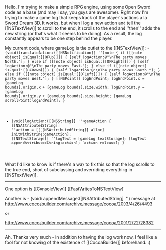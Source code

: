 Hello. I'm trying to make a simple RPG engine, using some Open Sword code as a base (and may I say, you guys are awesome). Right now I'm trying to make a game log that keeps track of the player's actions a la Sword Dream 3D. It works, but when I log a new action and tell the [[NSTextView]] to scroll to the end, it scrolls to the end and ''then'' adds the new string (or that's what it seems to be doing). As a result, the log constantly appears to be one step behind the player.

My current code, where gameLog is the outlet to the [[NSTextView]]:
<code>- (void)translateAction:([[NSNotification]] '')note
{
	if ([[note object] isEqual:[[OFUp]]]) {
		[self logAction:@"\nThe party moves North."];
	} else if ([[note object] isEqual:[[OFRight]]]) {
		[self logAction:@"\nThe party moves East."];
	} else if ([[note object] isEqual:[[OFDown]]]) {
		[self logAction:@"\nThe party moves South."];
	} else if ([[note object] isEqual:[[OFLeft]]]) {
		[self logAction:@"\nThe party moves West."];
	}
	[[NSPoint]] logEndPoint;
	logEndPoint.x = [gameLog bounds].origin.x + [gameLog bounds].size.width;
	logEndPoint.y = [gameLog bounds].origin.y + [gameLog bounds].size.height;
	[gameLog scrollPoint:logEndPoint];
}

- (void)logAction:([[NSString]] '')gameAction
{
	[[NSAttributedString]] ''action = [[[[NSAttributedString]] alloc] initWithString:gameAction];
	[[NSTextStorage]] ''logText = [gameLog textStorage];
	[logText appendAttributedString:action];
	[action release];
}
</code>

What I'd like to know is if there's a way to fix this so that the log scrolls to the true end, short of subclassing and overriding everything in [[NSTextView]].

----
One option is [[ConsoleView]] [[FastWritesToNSTextView]]

Another is - (void) appendMessage:([[NSAttributedString]] '') message at http://www.cocoabuilder.com/archive/message/cocoa/2003/4/26/4493

or

http://www.cocoabuilder.com/archive/message/cocoa/2001/2/22/28382

----
Ah. Thanks very much - in addition to having the log work now, I feel like a fool for not knowing of the existence of [[CocoaBuilder]] beforehand. :)